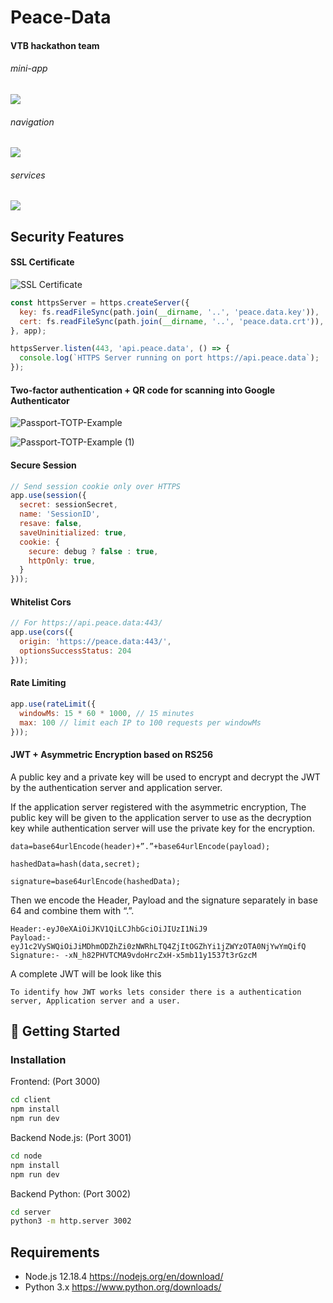 # Peace-Data
#### VTB hackathon team

###### mini-app
![](https://github.com/Peace-Data/Peace-Data/blob/main/MVP/Demonstration/mini-app.png?raw=true)
###### navigation
![](https://github.com/Peace-Data/Peace-Data/blob/main/MVP/Demonstration/navigation.png?raw=true)
###### services
![](https://github.com/Peace-Data/Peace-Data/blob/main/MVP/Demonstration/services.png?raw=true)

## Security Features
#### SSL Certificate
![SSL Certificate](https://user-images.githubusercontent.com/5055654/95653059-5f31c400-0afe-11eb-8519-3bd99940ca86.png)
```js
const httpsServer = https.createServer({
  key: fs.readFileSync(path.join(__dirname, '..', 'peace.data.key')),
  cert: fs.readFileSync(path.join(__dirname, '..', 'peace.data.crt')),
}, app);

httpsServer.listen(443, 'api.peace.data', () => {
  console.log(`HTTPS Server running on port https://api.peace.data`);
});
```

#### Two-factor authentication + QR code for scanning into Google Authenticator
![Passport-TOTP-Example](https://user-images.githubusercontent.com/5055654/95653175-41189380-0aff-11eb-9e73-df4a0c6874bc.png)

![Passport-TOTP-Example (1)](https://user-images.githubusercontent.com/5055654/95653176-4249c080-0aff-11eb-9155-8a2879d8fa9f.png)

#### Secure Session
```js
// Send session cookie only over HTTPS
app.use(session({
  secret: sessionSecret,
  name: 'SessionID',
  resave: false,
  saveUninitialized: true,
  cookie: {
    secure: debug ? false : true,
    httpOnly: true,
  }
}));
```

#### Whitelist Cors
```js
// For https://api.peace.data:443/
app.use(cors({
  origin: 'https://peace.data:443/',
  optionsSuccessStatus: 204
}));
```

#### Rate Limiting
```js
app.use(rateLimit({
  windowMs: 15 * 60 * 1000, // 15 minutes
  max: 100 // limit each IP to 100 requests per windowMs
}));
```

#### JWT + Asymmetric Encryption based on RS256
A public key and a private key will be used to encrypt and decrypt the JWT by the authentication server and application server.

If the application server registered with the asymmetric encryption, The public key will be given to the application server to use as the decryption key while authentication server will use the private key for the encryption.

`data=base64urlEncode(header)+”.”+base64urlEncode(payload);`

`hashedData=hash(data,secret);`

`signature=base64urlEncode(hashedData);`

Then we encode the Header, Payload and the signature separately in base 64 and combine them with “.”.
```
Header:-eyJ0eXAiOiJKV1QiLCJhbGciOiJIUzI1NiJ9
Payload:-eyJ1c2VySWQiOiJiMDhmODZhZi0zNWRhLTQ4ZjItOGZhYi1jZWYzOTA0NjYwYmQifQ
Signature:- -xN_h82PHVTCMA9vdoHrcZxH-x5mb11y1537t3rGzcM
```
A complete JWT will be look like this
``` eyJ0eXAiOiJKV1QiLCJhbGciOiJIUzI1NiJ9.eyJ1c2VySWQiOiJiMDhmODZhZi0zNWRhLTQ4ZjItOGZhYi1jZWYzOTA0NjYwYmQifQ.-xN_h82PHVTCMA9vdoHrcZxH-x5mb11y1537t3rGzcM
To identify how JWT works lets consider there is a authentication server, Application server and a user.
```

#### 

## :rocket: Getting Started

### Installation
Frontend: (Port 3000)
```sh
cd client
npm install
npm run dev
```

Backend Node.js: (Port 3001)
```sh
cd node
npm install
npm run dev
```

Backend Python: (Port 3002)
```sh
cd server
python3 -m http.server 3002
```


## Requirements
* Node.js 12.18.4 https://nodejs.org/en/download/
* Python 3.x https://www.python.org/downloads/

